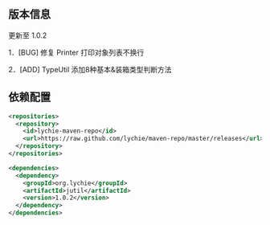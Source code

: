 ## 版本信息 ##

更新至 1.0.2

1．[BUG] 修复 Printer 打印对象列表不换行

2．[ADD] TypeUtil 添加8种基本&装箱类型判断方法

## 依赖配置 ##

```xml
<repositories>
  <repository>
    <id>lychie-maven-repo</id>
    <url>https://raw.github.com/lychie/maven-repo/master/releases</url>
  </repository>
</repositories>

<dependencies>
  <dependency>
    <groupId>org.lychie</groupId>
    <artifactId>jutil</artifactId>
    <version>1.0.2</version>
  </dependency>
</dependencies>
```